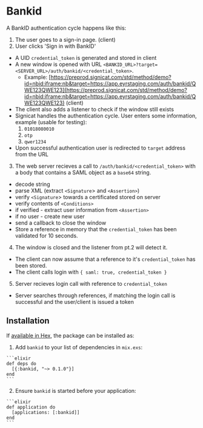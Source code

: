 # Bankid

A BankID authentication cycle happens like this:

1. The user goes to a sign-in page. (client)
2. User clicks 'Sign in with BankID'
  * A UID `credential_token` is generated and stored in client
  * A new window is opened with URL  `<BANKID_URL>?target=<SERVER_URL>/auth/bankid/<credential_token>`.
    * Example: [https://preprod.signicat.com/std/method/demo?id=nbid:iframe:nb&target=https://app.eyrstaging.com/auth/bankid/QWE123QWE123](https://preprod.signicat.com/std/method/demo?id=nbid:iframe:nb&target=https://app.eyrstaging.com/auth/bankid/QWE123QWE123) (client)
  * The client also adds a listener to check if the window still exists
  * Signicat handles the authentication cycle. User enters some information, example (usable for testing):
    1. `01018080010`
    2. `otp`
    3. `qwer1234`
  * Upon successful authentication user is redirected to `target` address from the URL
3. The web server recieves a call to ``/auth/bankid/<credential_token>`` with a body that contains a SAML object as a `base64` string.
  * decode string
  * parse XML (extract `<Signature`> and `<Assertion>`)
  * verify `<Signature`> towards a certificated stored on server
  * verify contents of `<Conditions>`
  * if verified - extract user information from `<Assertion>`
  * if no user - create new user
  * send a callback to close the window
  * Store a reference in memory that the `credential_token` has been validated for 10 seconds.
4. The window is closed and the listener from pt.2 will detect it.
  * The client can now assume that a reference to it's `credential_token` has been stored.
  * The client calls login with `{ saml: true, credential_token }`
5. Server recieves login call with reference to `credential_token`
  * Server searches through references, if matching the login call is successful and the user/client is issued a token



## Installation

If [available in Hex](https://hex.pm/docs/publish), the package can be installed as:

  1. Add `bankid` to your list of dependencies in `mix.exs`:

    ```elixir
    def deps do
      [{:bankid, "~> 0.1.0"}]
    end
    ```

  2. Ensure `bankid` is started before your application:

    ```elixir
    def application do
      [applications: [:bankid]]
    end
    ```
